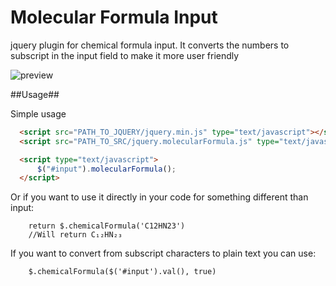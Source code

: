 Molecular Formula Input
================

jquery plugin for chemical formula input. It converts the numbers to subscript in the input field to make it more user friendly

![preview](http://raw.githubusercontent.com/CHEMIO/molecularFormulaInput/master/docs/molecularFormula.png)

##Usage##

Simple usage

``` html
  <script src="PATH_TO_JQUERY/jquery.min.js" type="text/javascript"></script>
  <script src="PATH_TO_SRC/jquery.molecularFormula.js" type="text/javascript"></script>

  <script type="text/javascript">
      $("#input").molecularFormula();
  </script>
```

Or if you want to use it directly in your code for something different than input:

```
    return $.chemicalFormula('C12HN23')
    //Will return C₁₂HN₂₃
```

If you want to convert from subscript characters to plain text you can use:

```
    $.chemicalFormula($('#input').val(), true)
```